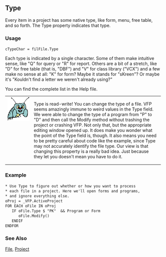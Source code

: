 ## Type

Every item in a project has some native type, like form, menu, free table, and so forth. The Type property indicates that type. 

### Usage

```foxpro
cTypeChar = filFile.Type
```

Each type is indicated by a single character. Some of them make intuitive sense, like "Q" for query or "R" for report. Others are a bit of a stretch, like "D" for free table (that is, "DBF") and "V" for class library ("VCX") and a few make no sense at all: "K" for form? Maybe it stands for "sKreen"? Or maybe it's "Kouldn't find a letter we weren't already using?"

You can find the complete list in the Help file.

<table border=0 cellspacing=0 cellpadding=0 width=100%>
<tr>
  <td width=17% valign=top>
<img width=95 height=77 src="bug.gif"></p>
  </td>
  <td width=83%>
  <p>Type is read-write! You can change the type of a file. VFP seems amazingly immune to weird values in the Type field. We were able to change the type of a program from &quot;P&quot; to &quot;D&quot; and then call the Modify method without trashing the project or crashing VFP. Not only that, but the appropriate editing window opened up. It does make you wonder what the point of the Type field is, though. It also means you need to be pretty careful about code like the example, since Type may not accurately identify the file type. Our view is that changing this property is a really bad idea. Just because they let you doesn't mean you have to do it.</p>
  </td>
 </tr>
</table>

### Example

```foxpro
* Use Type to figure out whether or how you want to process
* each file in a project. Here we'll open forms and programs,
* and ignore everything else.
oProj = _VFP.ActiveProject
FOR EACH oFile IN oProj
   IF oFile.Type $ "PK"  && Program or Form
      oFile.Modify()
   ENDIF
ENDFOR
```
### See Also

[File](s4g755.md), [Project](s4g730.md)